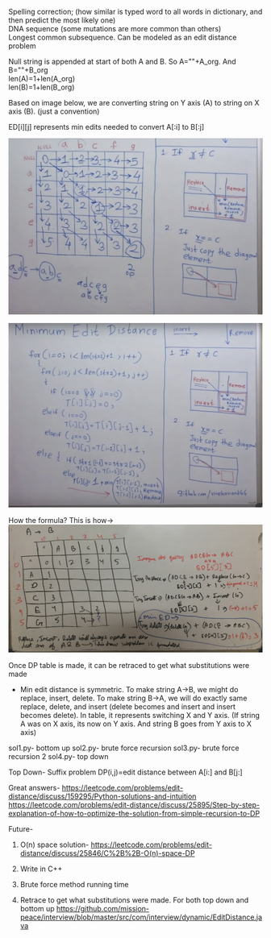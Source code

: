 Spelling correction; (how similar is typed word to all words in dictionary, and then predict the most likely one)    
DNA sequence (some mutations are more common than others)    
Longest common subsequence. Can be modeled as an edit distance problem

Null string is appended at start of both A and B. So A=""+A_org. And B=""+B_org     
len(A)=1+len(A_org)    
len(B)=1+len(B_org)    

Based on image below, we are converting string on Y axis (A) to string on X axis (B). (just a convention)

ED[i][j] represents min edits needed to convert A[:i] to B[:j]

![](pic3.png)

![](pic4.png)

How the formula? This is how->
![](pic6.jpg)

Once DP table is made, it can be retraced to get what substitutions were made

* Min edit distance is symmetric.
To make string A->B, we might do replace, insert, delete. To make string B->A, we will do exactly same replace, delete, and insert (delete becomes and insert and insert becomes delete). In table, it represents switching X and Y axis. (If string A was on X axis, its now on Y axis. And string B goes from Y axis to X axis)

sol1.py- bottom up
sol2.py- brute force recursion
sol3.py- brute force recursion 2
sol4.py- top down


Top Down-
Suffix problem
DP(i,j)=edit distance between A[i:] and B[j:]

Great answers-
https://leetcode.com/problems/edit-distance/discuss/159295/Python-solutions-and-intuition
https://leetcode.com/problems/edit-distance/discuss/25895/Step-by-step-explanation-of-how-to-optimize-the-solution-from-simple-recursion-to-DP


Future-

1. O(n) space solution-
https://leetcode.com/problems/edit-distance/discuss/25846/C%2B%2B-O(n)-space-DP

2. Write in C++

3. Brute force method running time

4. Retrace to get what substitutions were made. For both top down and bottom up
https://github.com/mission-peace/interview/blob/master/src/com/interview/dynamic/EditDistance.java
